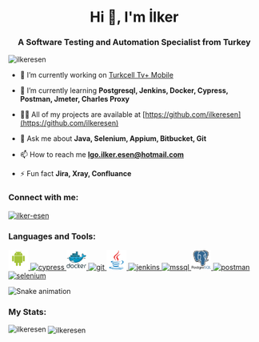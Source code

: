 <h1 align="center">Hi 👋, I'm İlker</h1>
<h3 align="center">A Software Testing and Automation Specialist from Turkey</h3>

<p align="left"> <img src="https://komarev.com/ghpvc/?username=ilkeresen&label=Profile%20views&color=0e75b6&style=flat" alt="ilkeresen" /> </p>

- 🔭 I’m currently working on [Turkcell Tv+ Mobile](https://tvplus.com.tr/)

- 🌱 I’m currently learning **Postgresql, Jenkins, Docker, Cypress, Postman, Jmeter, Charles Proxy**

- 👨‍💻 All of my projects are available at [https://github.com/ilkeresen](https://github.com/ilkeresen)

- 💬 Ask me about **Java, Selenium, Appium, Bitbucket, Git**

- 📫 How to reach me **lgo.ilker.esen@hotmail.com**

- ⚡ Fun fact **Jira, Xray, Confluance**

<h3 align="left">Connect with me:</h3>
<p align="left">
<a href="https://linkedin.com/in/ilker-esen" target="blank"><img align="center" src="https://raw.githubusercontent.com/rahuldkjain/github-profile-readme-generator/master/src/images/icons/Social/linked-in-alt.svg" alt="ilker-esen" height="30" width="40" /></a>
</p>

<h3 align="left">Languages and Tools:</h3>
<p align="left"> <a href="https://developer.android.com" target="_blank" rel="noreferrer"> <img src="https://raw.githubusercontent.com/devicons/devicon/master/icons/android/android-original-wordmark.svg" alt="android" width="40" height="40"/> </a> <a href="https://www.cypress.io" target="_blank" rel="noreferrer"> <img src="https://raw.githubusercontent.com/simple-icons/simple-icons/6e46ec1fc23b60c8fd0d2f2ff46db82e16dbd75f/icons/cypress.svg" alt="cypress" width="40" height="40"/> </a> <a href="https://www.docker.com/" target="_blank" rel="noreferrer"> <img src="https://raw.githubusercontent.com/devicons/devicon/master/icons/docker/docker-original-wordmark.svg" alt="docker" width="40" height="40"/> </a> <a href="https://git-scm.com/" target="_blank" rel="noreferrer"> <img src="https://www.vectorlogo.zone/logos/git-scm/git-scm-icon.svg" alt="git" width="40" height="40"/> </a> <a href="https://www.java.com" target="_blank" rel="noreferrer"> <img src="https://raw.githubusercontent.com/devicons/devicon/master/icons/java/java-original.svg" alt="java" width="40" height="40"/> </a> <a href="https://www.jenkins.io" target="_blank" rel="noreferrer"> <img src="https://www.vectorlogo.zone/logos/jenkins/jenkins-icon.svg" alt="jenkins" width="40" height="40"/> </a> <a href="https://www.microsoft.com/en-us/sql-server" target="_blank" rel="noreferrer"> <img src="https://www.svgrepo.com/show/303229/microsoft-sql-server-logo.svg" alt="mssql" width="40" height="40"/> </a> <a href="https://www.postgresql.org" target="_blank" rel="noreferrer"> <img src="https://raw.githubusercontent.com/devicons/devicon/master/icons/postgresql/postgresql-original-wordmark.svg" alt="postgresql" width="40" height="40"/> </a> <a href="https://postman.com" target="_blank" rel="noreferrer"> <img src="https://www.vectorlogo.zone/logos/getpostman/getpostman-icon.svg" alt="postman" width="40" height="40"/> </a> <a href="https://www.selenium.dev" target="_blank" rel="noreferrer"> <img src="https://raw.githubusercontent.com/detain/svg-logos/780f25886640cef088af994181646db2f6b1a3f8/svg/selenium-logo.svg" alt="selenium" width="40" height="40"/> </a> </p>

<p>
  <img src="https://raw.githubusercontent.com/ilkeresen/ilkeresen/output/snake.svg" alt="Snake animation" />
</p>

<h3 align="left">My Stats:</h3>

<p><img align="left" src="https://github-readme-stats.vercel.app/api/top-langs?username=ilkeresen&show_icons=true&locale=en&layout=compact&theme=dark" alt="ilkeresen" /></p>

<p>&nbsp;<img align="center" src="https://github-readme-stats.vercel.app/api?username=ilkeresen&show_icons=true&locale=en&theme=dark" alt="ilkeresen" /></p>
